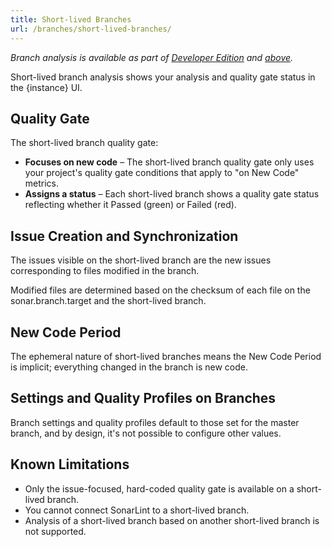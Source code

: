 ```yaml
---
title: Short-lived Branches
url: /branches/short-lived-branches/
---
```


<!-- sonarqube -->

_Branch analysis is available as part of [Developer Edition](https://redirect.sonarsource.com/editions/developer.html) and [above](https://www.sonarsource.com/plans-and-pricing/)._

<!-- /sonarqube -->

Short-lived branch analysis shows your analysis and quality gate status in the {instance} UI.

## Quality Gate

The short-lived branch quality gate:

* **Focuses on new code** – The short-lived branch quality gate only uses your project's quality gate conditions that apply to "on New Code" metrics.
* **Assigns a status** – Each short-lived branch shows a quality gate status reflecting whether it Passed (green) or Failed (red).

## Issue Creation and Synchronization

The issues visible on the short-lived branch are the new issues corresponding to files modified in the branch.

Modified files are determined based on the checksum of each file on the sonar.branch.target and the short-lived branch.

## New Code Period

The ephemeral nature of short-lived branches means the New Code Period is implicit; everything changed in the branch is new code.

## Settings and Quality Profiles on Branches

Branch settings and quality profiles default to those set for the master branch, and by design, it's not possible to configure other values.

## Known Limitations

* Only the issue-focused, hard-coded quality gate is available on a short-lived branch.
* You cannot connect SonarLint to a short-lived branch.
* Analysis of a short-lived branch based on another short-lived branch is not supported.
